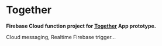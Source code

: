 # Together 
**Firebase Cloud function project for [Together](https://github.com/sronglongchhem/Together) App prototype.** 

 Cloud messaging, Realtime Firebase trigger...